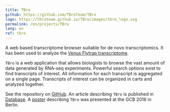 ```yaml
---
title: TBro
github: https://github.com/TBroTeam/TBro
logo: https://tbroteam.github.io/TBro/images/tbro_logo.svg
permalink: /en/projects/TBro
lang: en
ref: tbro
---
```


A web based transcriptome browser suitable for de novo transcriptomics.
It has been used to analyze the [Venus Flytrap transcriptome](http://tbro.carnivorom.com/).

`TBro` is a web application that allows biologists to browse the vast amount of data generated by RNA-seq experiments.
Powerful search options exist to find transcripts of interest.
All information for each transcript is aggregated on a single page.
Transcripts of interest can be organized in carts and analyzed together.

See the repository on [GitHub]({{page.github}}).
An article describing `TBro` is published in [Database](https://academic.oup.com/database/article/doi/10.1093/database/baw146/2742073/TBro-visualization-and-management-of-de-novo).
A [poster](https://zenodo.org/record/61590#.WKWL1Ffn3mE) describing `TBro` was presented at the GCB 2016 in Berlin.
